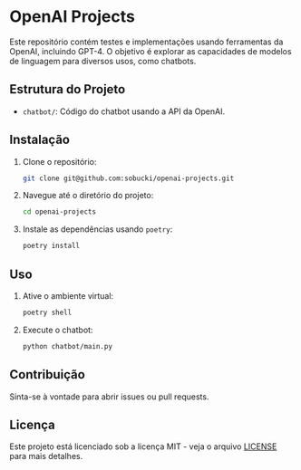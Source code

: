 
# OpenAI Projects

Este repositório contém testes e implementações usando ferramentas da OpenAI, incluindo GPT-4. O objetivo é explorar as capacidades de modelos de linguagem para diversos usos, como chatbots.

## Estrutura do Projeto

- `chatbot/`: Código do chatbot usando a API da OpenAI.

## Instalação

1. Clone o repositório:
   ```bash
   git clone git@github.com:sobucki/openai-projects.git
   ```
2. Navegue até o diretório do projeto:
   ```bash
   cd openai-projects
   ```
3. Instale as dependências usando `poetry`:
   ```bash
   poetry install
   ```

## Uso

1. Ative o ambiente virtual:
   ```bash
   poetry shell
   ```
2. Execute o chatbot:
   ```bash
   python chatbot/main.py
   ```

## Contribuição

Sinta-se à vontade para abrir issues ou pull requests.

## Licença

Este projeto está licenciado sob a licença MIT - veja o arquivo [LICENSE](LICENSE) para mais detalhes.
